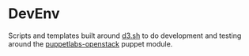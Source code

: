 DevEnv
======

Scripts and templates built around [d3.sh](https://github.com/greghaynes/dib-dev-deploy) to do development and testing around the [puppetlabs-openstack](https://github.com/greghaynes/dib-dev-deploy) puppet module.
